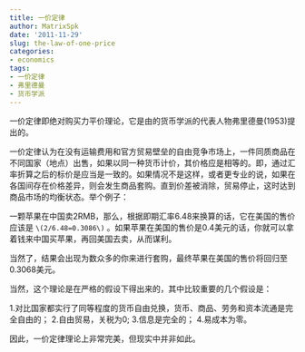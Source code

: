 ```yaml
---
title: 一价定律
author: MatrixSpk
date: '2011-11-29'
slug: the-law-of-one-price
categories:
- economics
tags:
- 一价定律
- 弗里德曼
- 货币学派
---
```

一价定律即绝对购买力平价理论，它是由的货币学派的代表人物弗里德曼(1953)提出的。 

一价定律认为在没有运输费用和官方贸易壁垒的自由竞争市场上，一件同质商品在不同国家（地点）出售，如果以同一种货币计价，其价格应是相等的。即，通过汇率折算之后的标价是应当是一致的。如果情况不是这样，或者更专业的说，如果在各国间存在价格差异，则会发生商品套购。直到价差被消除，贸易停止，这时达到商品市场的均衡状态。举个例子：

一颗苹果在中国卖2RMB，那么，根据即期汇率6.48来换算的话，它在美国的售价应该是 `\(2/6.48=0.3086\)` 。如果苹果在美国的售价是0.4美元的话，你就可以拿着钱来中国买苹果，再回美国去卖，从而谋利。

当然了，结果会出现为数众多的你来进行套购，最终苹果在美国的售价将回归至0.3068美元。

当然，这个理论是在严格的假设下得出来的，其中比较重要的几个假设是：

1.对比国家都实行了同等程度的货币自由兑换，货币、商品、劳务和资本流通是完全自由的；
2.自由贸易，关税为0;
3.信息是完全的；
4.易成本为零。

因此，一价定律理论上非常完美，但现实中并非如此。
